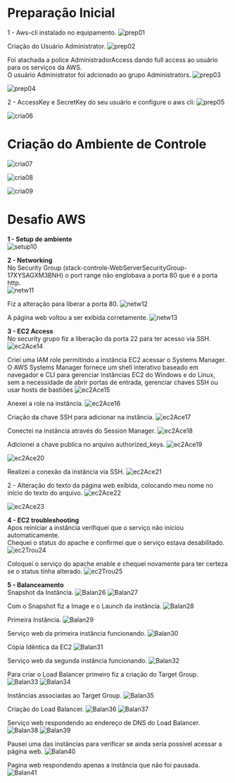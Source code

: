 # Preparação Inicial<br>
1 - Aws-cli instalado no equipamento.
![prep01](Imagens/Preparacao_Ambiante/Imagem_1.png)

Criação do Usuário Administrator. 
![prep02](Imagens/Preparacao_Ambiante/Imagem_2.png)

Foi atachada a police AdministradorAccess dando full access ao usuário para os serviços da AWS.<br>
O usuário Administrator foi adcionado ao grupo Administrators.
![prep03](Imagens/Preparacao_Ambiante/Imagem_3.png)

![prep04](Imagens/Preparacao_Ambiante/Imagem_4.png)

2 - AccessKey e SecretKey do seu usuário e configure o aws cli:
![prep05](Imagens/Preparacao_Ambiante/Imagem_5.png)

![cria06](Imagens/Criancao_Ambiente/Imagem_6.png)

# Criação do Ambiente de Controle<br>
![cria07](Imagens/Criancao_Ambiente/Imagem_7.png)

![cria08](Imagens/Criancao_Ambiente/Imagem_8.png)

![cria09](Imagens/Criancao_Ambiente/Imagem_9.png)

# Desafio AWS

**1 - Setup de ambiente**<br>
![setup10](Imagens/1_Setup_Ambiente/Imagem_10.png)

**2 - Networking**<br>
No Security Group (stack-controle-WebServerSecurityGroup-17XYSAGXM3BNH) o port range não englobava a porta 80 que é a porta http.<br>
![netw11](Imagens/2_Networking/Imagem_11.png)

Fiz a alteração para liberar a porta 80.
![netw12](Imagens/2_Networking/Imagem_12.png)

A página web voltou a ser exibida corretamente.
![netw13](Imagens/2_Networking/Imagem_13.png)

**3 - EC2 Access**<br>
No security grupo fiz a liberação da porta 22 para ter acesso via SSH. 
![ec2Ace14](Imagens/3_EC2_Access/Imagem_14.png)

Criei uma IAM role permitindo a instância EC2 acessar o Systems Manager.<br>
O AWS Systems Manager fornece um shell interativo baseado em navegador e CLI para gerenciar instâncias EC2 do Windows e do Linux, sem a necessidade de abrir portas de entrada, gerenciar chaves SSH ou usar hosts de bastiões
![ec2Ace15](Imagens/3_EC2_Access/Imagem_15.png)

Anexei a role na instância.
![ec2Ace16](Imagens/3_EC2_Access/Imagem_16.png)

Criação da chave SSH para adicionar na instância.
![ec2Ace17](Imagens/3_EC2_Access/Imagem_17.png)

Conectei na instância através do Session Manager.
![ec2Ace18](Imagens/3_EC2_Access/Imagem_18.png)

Adicionei a chave publica no arquivo authorized_keys.
![ec2Ace19](Imagens/3_EC2_Access/Imagem_19.png)

![ec2Ace20](Imagens/3_EC2_Access/Imagem_20.png)

Realizei a conexão da instância via SSH.
![ec2Ace21](Imagens/3_EC2_Access/Imagem_21.png)

2 - Alteração do texto da página web exibida, colocando meu nome no início do texto do arquivo.
![ec2Ace22](Imagens/3_EC2_Access/Imagem_22.png)

![ec2Ace23](Imagens/3_EC2_Access/Imagem_23.png)

**4 - EC2 troubleshooting**<br>
Apos reiniciar a instância verifiquei que o serviço não iniciou automaticamente.<br>
Chequei o status do apache e confirmei que o serviço estava desabilitado.
![ec2Trou24](Imagens/4_EC2_Troubleshooting/Imagem_24.png)

Coloquei o serviço do apache enable e chequei novamente para ter certeza se o status tinha alterado.
![ec2Trou25](Imagens/4_EC2_Troubleshooting/Imagem_25.png)

**5 - Balanceamento**<br>
Snapshot da Instância.
![Balan26](Imagens/5_Balanceamento/Imagem_26.png)
![Balan27](Imagens/5_Balanceamento/Imagem_27.png)

Com o Snapshot fiz a Image e o Launch da instância. 
![Balan28](Imagens/5_Balanceamento/Imagem_28.png)

Primeira Instância.
![Balan29](Imagens/5_Balanceamento/Imagem_29.png)

Serviço web da primeira instância funcionando.
![Balan30](Imagens/5_Balanceamento/Imagem_30.png)

Cópia Idêntica da EC2
![Balan31](Imagens/5_Balanceamento/Imagem_31.png)

Serviço web da segunda instância funcionando.
![Balan32](Imagens/5_Balanceamento/Imagem_32.png)

Para criar o Load Balancer primeiro fiz a criação do Target Group.
![Balan33](Imagens/5_Balanceamento/Imagem_33.png)
![Balan34](Imagens/5_Balanceamento/Imagem_34.png)

Instâncias associadas ao Target Group. 
![Balan35](Imagens/5_Balanceamento/Imagem_35.png)

Criação do Load Balancer.
![Balan36](Imagens/5_Balanceamento/Imagem_36.png)
![Balan37](Imagens/5_Balanceamento/Imagem_37.png)

Serviço web respondendo ao endereço de DNS do Load Balancer.
![Balan38](Imagens/5_Balanceamento/Imagem_38.png)
![Balan39](Imagens/5_Balanceamento/Imagem_39.png)

Pausei uma das instâncias para verificar se ainda seria possível acessar a página web.
![Balan40](Imagens/5_Balanceamento/Imagem_40.png)

Pagina web respondendo apenas a instância que não foi pausada.
![Balan41](Imagens/5_Balanceamento/Imagem_41.png)
